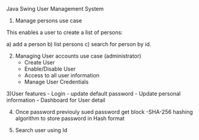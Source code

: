 Java Swing User Management System 

1) Manage persons use case

 This enables a user to create a list of persons:
 
 a) add a person
 b) list persons
 c) search for person by id.

2) Managing User accounts use case (administrator)
     - Create User
     - Enable/Disable User
     - Access to all user information
     - Manage User Credentials 

3)User features
    - Login
    - update default password
    - Update personal information
    - Dashboard for User detail 
  
4) Once password previouly sued password get block
    -SHA-256 hashing algorithm to store password in Hash format
  
5) Search user using Id
    
